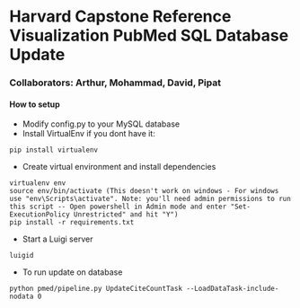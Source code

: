 # Harvard Capstone Reference Visualization PubMed SQL Database Update

### Collaborators: Arthur, Mohammad, David, Pipat

#### How to setup 
- Modify config.py to your MySQL database
- Install VirtualEnv if you dont have it:
```
pip install virtualenv
```
- Create virtual environment and install dependencies
```
virtualenv env
source env/bin/activate (This doesn't work on windows - For windows use "env\Scripts\activate". Note: you'll need admin permissions to run this script -- Open powershell in Admin mode and enter "Set-ExecutionPolicy Unrestricted" and hit "Y")
pip install -r requirements.txt
```
- Start a Luigi server
```
luigid
```
- To run update on database
```
python pmed/pipeline.py UpdateCiteCountTask --LoadDataTask-include-nodata 0
```

